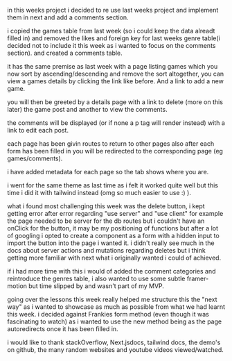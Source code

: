 in this weeks project i decided to re use last weeks project and implement them in next and add a comments section.

i copied the games table from last week (so i could keep the data alreadt filled in) and removed the likes and foreign key for last weeks genre table(i decided not to include it this week as i wanted to focus on the comments section). and created a comments table.

it has the same premise as last week with a page listing games which you now sort by ascending/descending and remove the sort altogether, you can view a games details by clicking the link like before. And a link to add a new game.

you will then be greeted by a details page with a link to delete (more on this later) the game post and another to view the comments.

the comments will be displayed (or if none a p tag will render instead) with a link to edit each post.

each page has been givin routes to return to other pages also after each form has been filled in you will be redirected to the corresponding page (eg games/comments).

i have added metadata for each page so the tab shows where you are.

i went for the same theme as last time as i felt it worked quite well but this time i did it with tailwind instead (omg so much easier to use :) ).

what i found most challenging this week was the delete button, i kept getting error after error regarding "use server" and "use client"
for example the page needed to be server for the db routes but i couldn't have an onClick for the button, it may be my positioning of functions but after a lot of googling i opted to create a component as a form with a hidden input to import the button into the page i wanted it. i didn't really see much in the docs about server actions and mutations regarding deletes but i think getting more familiar with next what i originally wanted i could of achieved.

if i had more time with this i would of added the comment categories and reintroduce the genres table, i also wanted to use some subtle framer-motion but time slipped by and wasn't part of my MVP.

going over the lessons this week really helped me structure this the "next way" as i wanted to showcase as much as possible from what we had learnt this week. i decided against Frankies form method (even though it was fascinating to watch) as i wanted to use the new method being as the page autoredirects once it has been filled in.

i would like to thank stackOverflow, Next.jsdocs, tailwind docs, the demo's on github, the many random websites and youtube videos viewed/watched.
